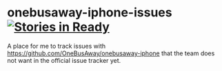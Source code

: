 onebusaway-iphone-issues [![Stories in Ready](https://badge.waffle.io/bbodenmiller/onebusaway-iphone-issues.png)](http://waffle.io/bbodenmiller/onebusaway-iphone-issues)
========================

A place for me to track issues with https://github.com/OneBusAway/onebusaway-iphone that the team does not want in the official issue tracker yet.
